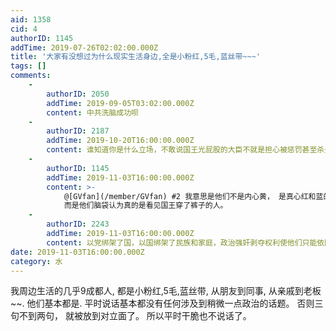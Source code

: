 ```yaml
---
aid: 1358
cid: 4
authorID: 1145
addTime: 2019-07-26T02:02:00.000Z
title: '大家有没想过为什么现实生活身边,全是小粉红,5毛,蓝丝带~~~'
tags: []
comments:
    -
        authorID: 2050
        addTime: 2019-09-05T03:02:00.000Z
        content: 中共洗脑成功呗
    -
        authorID: 2187
        addTime: 2019-10-20T16:00:00.000Z
        content: 谁知道你是什么立场，不敢说国王光屁股的大臣不就是担心被惩罚甚至杀头么。
    -
        authorID: 1145
        addTime: 2019-11-03T16:00:00.000Z
        content: >-
            @[GVfan](/member/GVfan) #2 我意思是他们不是内心黄， 是真心红和蓝的。 不是怕杀头不敢说光屁股，
            而是他们脑袋认为真的是看见国王穿了裤子的人。
    -
        authorID: 2243
        addTime: 2019-11-03T16:00:00.000Z
        content: 以党绑架了国，以国绑架了民族和家庭，政治强奸剥夺权利使他们只能依附于现行体制，甚至由衷拥护。
date: 2019-11-03T16:00:00.000Z
category: 水
---
```


我周边生活的几乎9成都人, 都是小粉红,5毛,蓝丝带, 从朋友到同事, 从亲戚到老板~~. 他们基本都是. 平时说话基本都没有任何涉及到稍微一点政治的话题。 否则三句不到两句， 就被放到对立面了。 所以平时干脆也不说话了。
